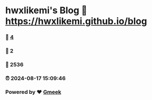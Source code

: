 # hwxlikemi's Blog :link: https://hwxlikemi.github.io/blog 
### :page_facing_up: [4](https://hwxlikemi.github.io/blog/tag.html) 
### :speech_balloon: 2 
### :hibiscus: 2536 
### :alarm_clock: 2024-08-17 15:09:46 
### Powered by :heart: [Gmeek](https://github.com/Meekdai/Gmeek)
